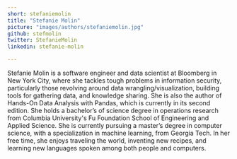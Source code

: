```yaml
---
short: stefaniemolin
title: "Stefanie Molin"
picture: "images/authors/stefaniemolin.jpg"
github: stefmolin
twitter: StefanieMolin
linkedin: stefanie-molin

---
```


Stefanie Molin is a software engineer and data scientist at Bloomberg in New York City, where she tackles tough problems in information security, particularly those revolving around data wrangling/visualization, building tools for gathering data, and knowledge sharing. She is also the author of Hands-On Data Analysis with Pandas, which is currently in its second edition. She holds a bachelor’s of science degree in operations research from Columbia University's Fu Foundation School of Engineering and Applied Science. She is currently pursuing a master’s degree in computer science, with a specialization in machine learning, from Georgia Tech. In her free time, she enjoys traveling the world, inventing new recipes, and learning new languages spoken among both people and computers.
